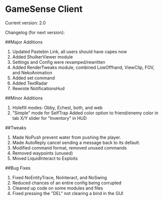 # GameSense Client

Current version: 2.0

Changelog (for next version):

##Major Additions
1) Updated Pastebin Link, all users should have capes now
2) Added ShulkerViewer module
3) Settings and Config were revamped/rewritten
4) Added RenderTweaks module, combined LowOffhand, ViewClip, FOV, and NekoAnimation
5) Added set command
6) Added TextRadar
7) Rewrote NotificationsHud

##Minor Additions
1) Holefill modes: Obby, Echest, both, and web
2) "Simple" mode for SelfTrap
Added color option to friend/enemy color in tab
X/Y slider for "Inventory" in HUD

##Tweaks
1) Made NoPush prevent water from pushing the player.
2) Made AutoReply cancel sending a message back to its default.
3) Modified command format, removed unused commands
4) Removed waypoints (unused)
5) Moved LiquidInteract to Exploits

##Bug Fixes
1) Fixed NoEntityTrace, NoInteract, and NoSwing
2) Reduced chances of an entire config being corrupted
3) Cleaned up code on some modules and files
4) Fixed pressing the "DEL" not clearing a bind in the GUI
